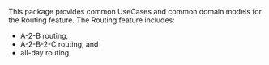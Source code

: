 This package provides common UseCases and common domain models for the Routing feature. The Routing feature includes:

* A-2-B routing, 
* A-2-B-2-C routing, and 
* all-day routing.